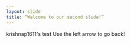 ```yaml
---
layout: slide
title: “Welcome to our second slide!”
---
```

krishnap1611's test
Use the left arrow to go back!
